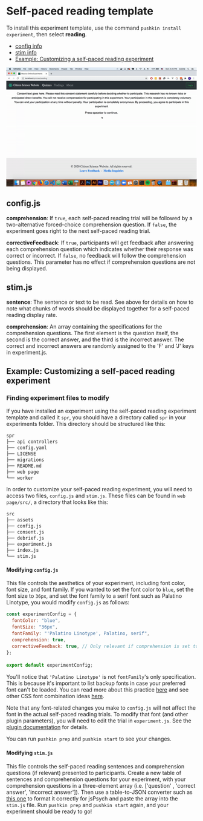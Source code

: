 # Self-paced reading template

To install this experiment template, use the command `pushkin install experiment`, then select **reading**.

- [config info](self-paced-reading-template.md#config-js)
- [stim info](self-paced-reading-template.md#stim-js)
- [Example: Customizing a self-paced reading experiment](self-paced-reading-template.md#example-customizing-a-self-paced-reading-experiment)

![Self-paced reading experiment template, with the setting "moving word" (see below for details)](../../assets/ezgif.com-video-to-gif-7-.gif)

## config.js

**comprehension**: If `true`, each self-paced reading trial will be followed by a two-alternative forced-choice comprehension question. If `false`, the experiment goes right to the next self-paced reading trial.

**correctiveFeedback**: If `true`, participants will get feedback after answering each comprehension question which indicates whether their response was correct or incorrect. If `false`, no feedback will follow the comprehension questions. This parameter has no effect if comprehension questions are not being displayed.

## stim.js

**sentence**: The sentence or text to be read. See above for details on how to note what chunks of words should be displayed together for a self-paced reading display rate.

**comprehension**: An array containing the specifications for the comprehension questions. The first element is the question itself, the second is the correct answer, and the third is the incorrect answer. The correct and incorrect answers are randomly assigned to the 'F' and 'J' keys in experiment.js.

## Example: Customizing a self-paced reading experiment

### Finding experiment files to modify

If you have installed an experiment using the self-paced reading experiment template and called it `spr`, you should have a directory called `spr` in your experiments folder. This directory should be structured like this:

```example
spr
├── api controllers
├── config.yaml
├── LICENSE
├── migrations
├── README.md
├── web page
└── worker
```

In order to customize your self-paced reading experiment, you will need to access two files, `config.js` and `stim.js`. These files can be found in `web page/src/`, a directory that looks like this:

```example
src
├── assets
├── config.js
├── consent.js
├── debrief.js
├── experiment.js
├── index.js
└── stim.js
```

#### Modifying `config.js`

This file controls the aesthetics of your experiment, including font color, font size, and font family. If you wanted to set the font color to `blue`, set the font size to `36px`, and set the font family to a serif font such as Palatino Linotype, you would modify `config.js` as follows:

```javascript
const experimentConfig = {
  fontColor: "blue",
  fontSize: "36px",
  fontFamily: "'Palatino Linotype', Palatino, serif",
  comprehension: true,
  correctiveFeedback: true, // Only relevant if comprehension is set to true
};

export default experimentConfig;
```

You'll notice that `'Palatino Linotype'` is not `fontFamily`'s only specification. This is because it's important to list backup fonts in case your preferred font can't be loaded. You can read more about this practice [here](https://discuss.codecademy.com/t/how-many-fallback-fonts-should-i-have/363586) and see other CSS font combination ideas [here](https://www.w3schools.com/cssref/css_websafe_fonts.asp).

Note that any font-related changes you make to `config.js` will not affect the font in the actual self-paced reading trials. To modify that font (and other plugin parameters), you will need to edit the trial in `experiment.js`. See the [plugin documentation](https://github.com/jspsych/jspsych-contrib/blob/main/packages/plugin-self-paced-reading/docs/jspsych-self-paced-reading.md) for details.

You can run `pushkin prep` and `pushkin start` to see your changes.

#### Modifying `stim.js`

This file controls the self-paced reading sentences and comprehension questions (if relevant) presented to participants. Create a new table of sentences and comprehension questions for your experiment, with your comprehension questions in a three-element array (i.e. ['question' , 'correct answer', 'incorrect answer']). Then use a table-to-JSON converter such as [this one](https://tableconvert.com/) to format it correctly for jsPsych and paste the array into the `stim.js` file. Run `pushkin prep` and `pushkin start` again, and your experiment should be ready to go!
